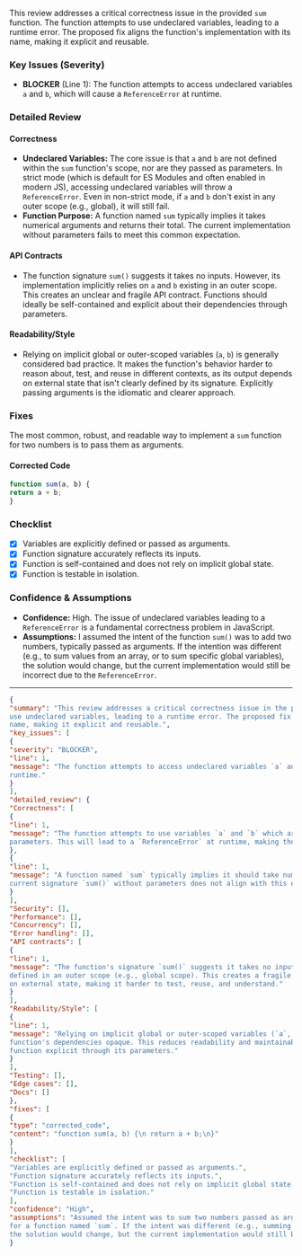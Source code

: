 This review addresses a critical correctness issue in the provided `sum` function. The function attempts to use
undeclared variables, leading to a runtime error. The proposed fix aligns the function's implementation with its name,
making it explicit and reusable.

### Key Issues (Severity)

* **BLOCKER** (Line 1): The function attempts to access undeclared variables `a` and `b`, which will cause a
`ReferenceError` at runtime.

### Detailed Review

#### Correctness

* **Undeclared Variables:** The core issue is that `a` and `b` are not defined within the `sum` function's scope, nor
are they passed as parameters. In strict mode (which is default for ES Modules and often enabled in modern JS),
accessing undeclared variables will throw a `ReferenceError`. Even in non-strict mode, if `a` and `b` don't exist in any
outer scope (e.g., global), it will still fail.
* **Function Purpose:** A function named `sum` typically implies it takes numerical arguments and returns their total.
The current implementation without parameters fails to meet this common expectation.

#### API Contracts

* The function signature `sum()` suggests it takes no inputs. However, its implementation implicitly relies on `a` and
`b` existing in an outer scope. This creates an unclear and fragile API contract. Functions should ideally be
self-contained and explicit about their dependencies through parameters.

#### Readability/Style

* Relying on implicit global or outer-scoped variables (`a`, `b`) is generally considered bad practice. It makes the
function's behavior harder to reason about, test, and reuse in different contexts, as its output depends on external
state that isn't clearly defined by its signature. Explicitly passing arguments is the idiomatic and clearer approach.

### Fixes

The most common, robust, and readable way to implement a `sum` function for two numbers is to pass them as arguments.

#### Corrected Code

```javascript
function sum(a, b) {
return a + b;
}
```

### Checklist

* [x] Variables are explicitly defined or passed as arguments.
* [x] Function signature accurately reflects its inputs.
* [x] Function is self-contained and does not rely on implicit global state.
* [x] Function is testable in isolation.

### Confidence & Assumptions

* **Confidence:** High. The issue of undeclared variables leading to a `ReferenceError` is a fundamental correctness
problem in JavaScript.
* **Assumptions:** I assumed the intent of the function `sum()` was to add two numbers, typically passed as arguments.
If the intention was different (e.g., to sum values from an array, or to sum specific global variables), the solution
would change, but the current implementation would still be incorrect due to the `ReferenceError`.

---
```json
{
"summary": "This review addresses a critical correctness issue in the provided `sum` function. The function attempts to
use undeclared variables, leading to a runtime error. The proposed fix aligns the function's implementation with its
name, making it explicit and reusable.",
"key_issues": [
{
"severity": "BLOCKER",
"line": 1,
"message": "The function attempts to access undeclared variables `a` and `b`, which will cause a `ReferenceError` at
runtime."
}
],
"detailed_review": {
"Correctness": [
{
"line": 1,
"message": "The function attempts to use variables `a` and `b` which are not defined within its scope, nor are they
parameters. This will lead to a `ReferenceError` at runtime, making the function non-functional."
},
{
"line": 1,
"message": "A function named `sum` typically implies it should take numerical arguments and return their total. The
current signature `sum()` without parameters does not align with this expectation."
}
],
"Security": [],
"Performance": [],
"Concurrency": [],
"Error handling": [],
"API contracts": [
{
"line": 1,
"message": "The function's signature `sum()` suggests it takes no input, yet it implicitly relies on `a` and `b` being
defined in an outer scope (e.g., global scope). This creates a fragile API contract, as the function's behavior depends
on external state, making it harder to test, reuse, and understand."
}
],
"Readability/Style": [
{
"line": 1,
"message": "Relying on implicit global or outer-scoped variables (`a`, `b`) instead of explicit parameters makes the
function's dependencies opaque. This reduces readability and maintainability. It's best practice to make all inputs to a
function explicit through its parameters."
}
],
"Testing": [],
"Edge cases": [],
"Docs": []
},
"fixes": [
{
"type": "corrected_code",
"content": "function sum(a, b) {\n return a + b;\n}"
}
],
"checklist": [
"Variables are explicitly defined or passed as arguments.",
"Function signature accurately reflects its inputs.",
"Function is self-contained and does not rely on implicit global state.",
"Function is testable in isolation."
],
"confidence": "High",
"assumptions": "Assumed the intent was to sum two numbers passed as arguments, which is the most common interpretation
for a function named `sum`. If the intent was different (e.g., summing an array, or summing specific global variables),
the solution would change, but the current implementation would still be incorrect due to `ReferenceError`."
}
```
